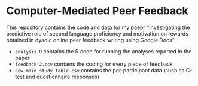# Computer-Mediated Peer Feedback

This repository contains the code and data for my paepr "Investigating the predictive role of second language proficiency and motivation on rewards obtained in dyadic online peer feedback writing using Google Docs".

* `analysis.R` contains the R code for running the analyses reported in the paper
* `feedback 2.csv` contains the coding for every piece of feedback
* `new main study table.csv` contains the per-participant data (such as C-test and questionnaire responses)
